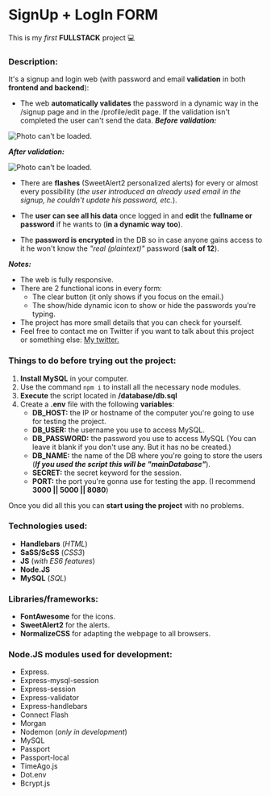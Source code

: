 # SignUp + LogIn FORM

This is my _first_ **FULLSTACK** project 💻

### Description:

It's a signup and login web (with password and email **validation** in both **frontend and backend**):

* The web **automatically validates** the password in a dynamic way in the /signup page and in the /profile/edit page. If the validation isn't completed the user can't send the data.
**_Before validation:_**

![Photo can't be loaded.](https://imgur.com/W4cIEhC.jpeg)

**_After validation:_**

![Photo can't be loaded.](https://imgur.com/Rng7VxJ.jpeg)

* There are **flashes** (SweetAlert2 personalized alerts) for every or almost every possibility (_the user introduced an already used email in the signup, he couldn't update his password, etc._).
  
* The **user can see all his data** once logged in and **edit** the **fullname or password** if he wants to (**in a dynamic way too**).

* The **password is encrypted** in the DB so in case anyone gains access to it he won't know the _"real (plaintext)"_ password (**salt of 12**).
  
**_Notes:_**
* The web is fully responsive.
* There are 2 functional icons in every form:
    * The clear button (it only shows if you focus on the email.)
    * The show/hide dynamic icon to show or hide the passwords you're typing.
* The project has more small details that you can check for yourself.
* Feel free to contact me on Twitter if you want to talk about this project or something else: [My twitter.](https://twitter.com/SergioAstGonz)

### Things to do before trying out the project:

1. **Install MySQL** in your computer.
2. Use the command `npm i` to install all the necessary node modules.
3. **Execute** the script located in **/database/db.sql**
4. Create a **.env** file with the following **variables**:
      * **DB_HOST:** the IP or hostname of the computer you're going to use for testing the project.
      * **DB_USER:** the username you use to access MySQL.
      * **DB_PASSWORD:** the password you use to access MySQL (You can leave it blank if you don't use any. But it has no be created.)
      * **DB_NAME:** the name of the DB where you're going to store the users (**_If you used the script this will be "mainDatabase"_**).
      * **SECRET:** the secret keyword for the session.
      * **PORT:** the port you're gonna use for testing the app. (I recommend **3000 || 5000 || 8080**)

Once you did all this you can **start using the project** with no problems.

### Technologies used:

* **Handlebars** (_HTML_)
* **SaSS/ScSS** (_CSS3_)
* **JS** (_with ES6 features_)
* **Node.JS**
* **MySQL** (_SQL_)

### Libraries/frameworks:

* **FontAwesome** for the icons.
* **SweetAlert2** for the alerts.
* **NormalizeCSS** for adapting the webpage to all browsers.

### Node.JS modules used for development:

* Express.
* Express-mysql-session
* Express-session
* Express-validator
* Express-handlebars
* Connect Flash
* Morgan
* Nodemon (_only in development_)
* MySQL
* Passport
* Passport-local
* TimeAgo.js
* Dot.env
* Bcrypt.js